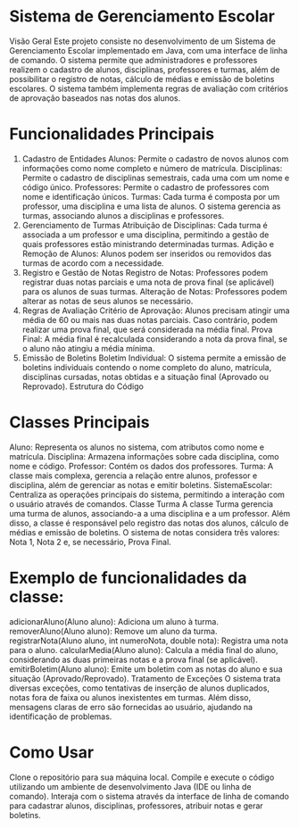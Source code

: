 # Sistema de Gerenciamento Escolar
Visão Geral
Este projeto consiste no desenvolvimento de um Sistema de Gerenciamento Escolar implementado em Java, com uma interface de linha de comando. O sistema permite que administradores e professores realizem o cadastro de alunos, disciplinas, professores e turmas, além de possibilitar o registro de notas, cálculo de médias e emissão de boletins escolares. O sistema também implementa regras de avaliação com critérios de aprovação baseados nas notas dos alunos.

# Funcionalidades Principais
1. Cadastro de Entidades
Alunos: Permite o cadastro de novos alunos com informações como nome completo e número de matrícula.
Disciplinas: Permite o cadastro de disciplinas semestrais, cada uma com um nome e código único.
Professores: Permite o cadastro de professores com nome e identificação únicos.
Turmas: Cada turma é composta por um professor, uma disciplina e uma lista de alunos. O sistema gerencia as turmas, associando alunos a disciplinas e professores.
2. Gerenciamento de Turmas
Atribuição de Disciplinas: Cada turma é associada a um professor e uma disciplina, permitindo a gestão de quais professores estão ministrando determinadas turmas.
Adição e Remoção de Alunos: Alunos podem ser inseridos ou removidos das turmas de acordo com a necessidade.
3. Registro e Gestão de Notas
Registro de Notas: Professores podem registrar duas notas parciais e uma nota de prova final (se aplicável) para os alunos de suas turmas.
Alteração de Notas: Professores podem alterar as notas de seus alunos se necessário.
4. Regras de Avaliação
Critério de Aprovação: Alunos precisam atingir uma média de 60 ou mais nas duas notas parciais. Caso contrário, podem realizar uma prova final, que será considerada na média final.
Prova Final: A média final é recalculada considerando a nota da prova final, se o aluno não atingiu a média mínima.
5. Emissão de Boletins
Boletim Individual: O sistema permite a emissão de boletins individuais contendo o nome completo do aluno, matrícula, disciplinas cursadas, notas obtidas e a situação final (Aprovado ou Reprovado).
Estrutura do Código
# Classes Principais
Aluno: Representa os alunos no sistema, com atributos como nome e matrícula.
Disciplina: Armazena informações sobre cada disciplina, como nome e código.
Professor: Contém os dados dos professores.
Turma: A classe mais complexa, gerencia a relação entre alunos, professor e disciplina, além de gerenciar as notas e emitir boletins.
SistemaEscolar: Centraliza as operações principais do sistema, permitindo a interação com o usuário através de comandos.
Classe Turma
A classe Turma gerencia uma turma de alunos, associando-a a uma disciplina e a um professor. Além disso, a classe é responsável pelo registro das notas dos alunos, cálculo de médias e emissão de boletins. O sistema de notas considera três valores: Nota 1, Nota 2 e, se necessário, Prova Final.

# Exemplo de funcionalidades da classe:

adicionarAluno(Aluno aluno): Adiciona um aluno à turma.
removerAluno(Aluno aluno): Remove um aluno da turma.
registrarNota(Aluno aluno, int numeroNota, double nota): Registra uma nota para o aluno.
calcularMedia(Aluno aluno): Calcula a média final do aluno, considerando as duas primeiras notas e a prova final (se aplicável).
emitirBoletim(Aluno aluno): Emite um boletim com as notas do aluno e sua situação (Aprovado/Reprovado).
Tratamento de Exceções
O sistema trata diversas exceções, como tentativas de inserção de alunos duplicados, notas fora de faixa ou alunos inexistentes em turmas. Além disso, mensagens claras de erro são fornecidas ao usuário, ajudando na identificação de problemas.

# Como Usar
Clone o repositório para sua máquina local.
Compile e execute o código utilizando um ambiente de desenvolvimento Java (IDE ou linha de comando).
Interaja com o sistema através da interface de linha de comando para cadastrar alunos, disciplinas, professores, atribuir notas e gerar boletins.

